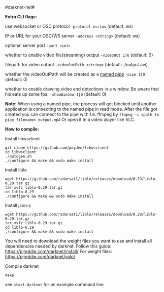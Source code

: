 #darknet-net#

**Extra CLI flags:**

use websocket or OSC protocol
`-protocol osc|ws` (default: ws)

IP or URL for your OSC/WS server
`-address <string>` (default: ws)

optional server port
`-port <int>`

whether to enable video file(streaming) output
`-videoOut 1|0` (default: 0)

filepath for video output
`-videoOutPath <string>` (default: ./output.avi)

whether the videoOutPath will be created as a [named pipe](http://www.linuxjournal.com/article/2156)
`-pipe 1|0` (default: 0)

whether to enable drawing video and detections in a window. Be aware that his eats up some fps.
`-showWindow 1|0` (default: 0)

**Note:**
When using a named pipe, the process will get blocked until another application is connecting to the named pipe in read mode.
After the file got created you can connect to the pipe with f.e. ffmpeg by `ffmpeg -i <path to pipe filename> output.mp4`
Or open it in a video player like VLC.


**How to compile:**

Install libwsclient
```
git clone https://github.com/payden/libwsclient
cd libwsclient
./autogen.sh
./configure && make && sudo make install
```

Install liblo
```
wget https://github.com/radarsat1/liblo/releases/download/0.29/liblo-0.29.tar.gz
tar xvfz liblo-0.29.tar.gz
cd liblo-0.29
./configure && make && sudo make install
```

Install json-c
```
wget https://github.com/radarsat1/liblo/releases/download/0.29/liblo-0.29.tar.gz
tar xvfz liblo-0.29.tar.gz
cd liblo-0.29
./configure && make && sudo make install
```

You will need to download the weight files you want to use and install all dependencies needed by darknet.
Follow this guide: https://pjreddie.com/darknet/install/
For weight files: https://pjreddie.com/darknet/yolo/

Compile darknet
```
make
```

see `start-darknet` for an example command line